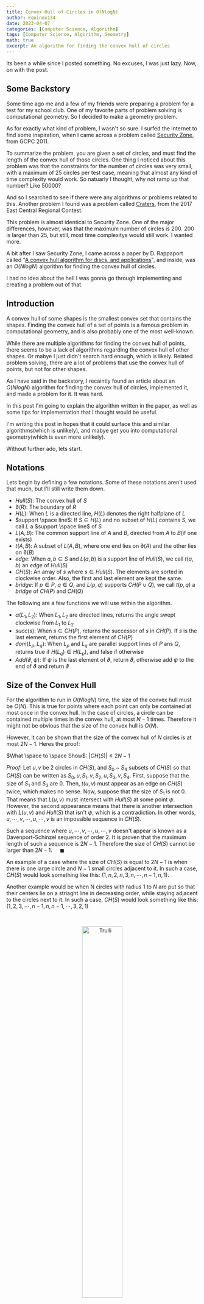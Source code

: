 ```yaml
---
title: Convex Hull of Circles in O(NlogN)
author: Equinox134
date: 2023-04-07
categories: [Computer Science, Algorithm]
tags: [Computer Science, Algorithm, Geometry]
math: true
excerpt: An algorithm for finding the convex hull of circles
---
```


Its been a while since I posted something. No excuses, I was just lazy. Now, on with the post.

## Some Backstory

Some time ago me and a few of my friends were preparing a problem for a test for my school club. One of my favorite parts of problem solving is computational geometry. So I decided to make a geometry problem.

As for exactly what kind of problem, I wasn't so sure. I surfed the internet to find some inspiration, when I came across a problem called [Security Zone][security], from GCPC 2011.

To summarize the problem, you are given a set of circles, and must find the length of the convex hull of those circles. One thing I noticed about this problem was that the constraints for the number of circles was very small, with a maximum of 25 circles per test case, meaning that almost any kind of time complexity would work. So natuarly I thought, why not ramp up that number? Like 50000?

And so I searched to see if there were any algorithms or problems related to this. Another problem I found was a problem called [Craters][craters], from the 2017 East Central Regional Contest.

This problem is almost identical to Security Zone. One of the major differences, however, was that the maximum number of circles is 200. 200 is larger than 25, but still, most time complexitys would still work. I wanted more.

A bit after I saw Security Zone, I came across a paper by D. Rappaport called "[A convex hull algorithm for discs, and applications][rappaport]", and inside, was an $O(NlogN)$ algorithm for finding the convex hull of circles.

I had no idea about the hell I was gonna go through implementing and creating a problem out of that.

## Introduction

A convex hull of some shapes is the smallest convex set that contains the shapes. Finding the convex hull of a set of points is a famous problem in computational geometry, and is also probably one of the most well-known.

While there are multiple algorithms for finding the convex hull of points, there seems to be a lack of algorithms regarding the convex hull of other shapes. Or mabye I just didn't search hard enough, which is likely. Related problem solving, there are a lot of problems that use the convex hull of points, but not for other shapes.

As I have said in the backstory, I recaintly found an article about an $O(NlogN)$ algorithm for finding the convex hull of circles, implemented it, and made a problem for it. It was hard.

In this post I'm going to explain the algorithm written in the paper, as well as some tips for implementation that I thought would be useful.

I'm writing this post in hopes that it could surface this and similar algorithms(which is unlikely), and mabye get you into computational geometry(which is even more unlikely).

Without further ado, lets start.

## Notations

Lets begin by defining a few notations. Some of these notations aren't used that much, but I'll still write them down.

* $Hull(S)$: The convex hull of $S$
* $\partial(R)$: The boundary of $R$
* $H(L)$: When $L$ is a directed line, $H(L)$ denotes the right halfplane of $L$
* $support \space line$: If $S \in H(L)$ and no subset of $H(L)$ contains $S$, we call $L$ a $support \space line$ of $S$
* $L(A,B)$: The common support line of $A$ and $B$, directed from $A$ to $B$(if one exists)
* $t(A,B)$: A subset of $L(A,B)$, where one end lies on $\partial(A)$ and the other lies on $\partial(B)$
* $edge$: When $a,b \in S$ and $L(a,b)$ is a support line of $Hull(S)$, we call $t(a,b)$ an $edge$ of $Hull(S)$
* $CH(S)$: An array of $s$ where $s \in Hull(S)$. The elements are sorted in clockwise order. Also, the first and last element are kept the same.
* $bridge$: If $p \in P$, $q \in Q$, and $L(p,q)$ supports $CH(P \cup Q)$, we call $t(p,q)$ a $bridge$ of $CH(P)$ and $CH(Q)$

The following are a few functions we will use within the algorithm.

* $\alpha(L_1,L_2)$: When $L_1,L_2$ are directed lines, returns the angle swept clockwise from $L_1$ to $L_2$
* $succ(s)$: When $s \in CH(P)$, returns the successor of $s$ in $CH(P)$. If $s$ is the last element, returns the first element of $CH(P)$
* $dom(L_p,L_q$): When $L_p$ and $L_q$ are parallel support lines of $P$ ans $Q$, returns true if $H(L_q) \in H(L_p)$, and false if otherwise
* $Add(\vartheta,\psi)$: If $\psi$ is the last element of $\vartheta$, return $\vartheta$, otherwise add $\psi$ to the end of $\vartheta$ and return $\vartheta$

## Size of the Convex Hull

For the algorithm to run in $O(NlogN)$ time, the size of the convex hull must be $O(N)$. This is true for points where each point can only be contained at most once in the convex hull. In the case of circles, a circle can be contained multiple times in the convex hull, at most $N-1$ times. Therefore it might not be obvious that the size of the convex hull is $O(N)$.

However, it can be shown that the size of the convex hull of $N$ circles is at most $2N-1$. Heres the proof:

$What \space to \space Show$: $\lvert CH(S) \rvert \leq 2N-1$

$Proof$: Let $u,v$ be 2 circles in $CH(S)$, and $S_0$ ~ $S_4$ subsets of $CH(S)$ so that $CH(S)$ can be written as $S_0,u,S_1,v,S_2,u,S_3,v,S_4$. First, suppose that the size of $S_1$ and $S_3$ are 0. Then, $t(u,v)$ must appear as an edge on $CH(S)$ twice, which makes no sense. Now, suppose that the size of $S_1$ is not 0. That means that $L(u,v)$ must intersect with $Hull(S)$ at some point $\psi$. However, the second appearance means that there is another intersection with $L(u,v)$ and $Hull(S)$ that isn't $\psi$, which is a contradiction. In other words, $u,\cdots,v,\cdots,u,\cdots,v$ is an impossible sequence in $CH(S)$.

Such a sequence where $u,\cdots,v,\cdots,u,\cdots,v$ doesn't appear is known as a Davenport-Schinzel sequence of order 2. It is proven that the maximum length of such a sequence is $2N-1$. Therefore the size of $CH(S)$ cannot be larger than $2N-1$. $\quad\blacksquare$

An example of a case where the size of $CH(S)$ is equal to $2N-1$ is when there is one large circle and $N-1$ small circles adjacent to it. In such a case, $CH(S)$ would look something like this: $(1,n,2,n,3,n,\cdots,n-1,n,1)$.

Another example would be when N circles with radius 1 to $N$ are put so that their centers lie on a striaght line in decreasing order, while staying adjacent to the circles next to it. In such a case, $CH(S)$ would look something like this: $(1,2,3,\cdots,n-1,n,n-1,\cdots,3,2,1)$

<br />

<figure>
<center><img src="https://raw.githubusercontent.com/Equinox134/equinox134.github.io/master/assets/img/2023-03-12-Convex-Hull-of-Circles/max%20hull%20example.png" alt="Trulli" style="width:50%"></center>
<figcaption align = "center">The second example</figcaption>
</figure>

<br />

## The Algorithm

Now, lets actually get into the algorithm.

### The Idea

The general idea of the algorithm is to use divide and conquer the hull. When we have a set of circles $S$, we split it into two sets $P$ and $Q$ whose size differ by at most 1. We then recursively find $CH(P)$ and $CH(Q)$. After that, we use a process called $merge$ to merge the two convex hull, finding $CH(S) = CH(P \cup Q)$.

The way we merge two convex hulls is by having two parallel sweep line that each support $CH(P)$ and $CH(Q)$ rotate around each hull. At each iteration, we check whether the current arc is contained in $CH(P \cup Q)$, and add it to the hull.

### The Algorithm

$\mathbf{Hull}$<br />
1\. Split $S$ into two different sets $P$ and $Q$ whose size differ by at most 1.<br />
2\. Recursively find $CH(P)$ and $CH(Q)$.<br />
3\. Use the process/algorithm $merge$ to merge the two hulls, resulting in $CH(S) = CH(P \cup Q)$.

$\mathbf{Merge}$<br />
*Input*: $CH(P)$ and $CH(Q)$  
*Output*: $CH(S) = CH(P \cup Q)$

*Initialization*: <br />
Let $L_p$ and $L_q$ denote support lines of $P$ and $Q$, while being tangent to $p \in P$ and $q \in Q$ such that both are parallel to a line $L^\*$. Set $CH(S)$ empty.

We now use a process called $Advance$ to advance to the next arc in either $CH(P)$ or $CH(Q)$.

**repeat**<br />
$\quad$ **if** $dom(L_p,L_q)$ **then** $Add(CH(S),p)$; $Advance(L^\*,p,q)$;<br />
$\quad$ **else if** $dom(L_q,L_p)$ **then** $Add(CH(S),q)$; $Advance(L^\*,q,p)$;<br />
$\quad$ $L_p \leftarrow$ Line parallel to $L^\*$ and tangent to $P$ at $p$;<br />
$\quad$ $L_q \leftarrow$ Line parallel to $L^\*$ and tangent to $Q$ at $q$;<br />
**until** Every edge in $CH(P)$ and $CH(Q)$ have been visited

$\mathbf{Advance(L^\*,x,y)}$<br />
Here, we test whether $t(x,y)$ and $t(y,x)$ are bridges, then advance on the minimum angle.<br />
Also note that if $L(x,y)$ does not exist, $\alpha(L^\*,L(x,y))$ is undefined.

$a_1 \leftarrow \alpha(L^\*,L(x,y)); \quad a_2 \leftarrow \alpha(L^\*,L(x,succ(x)));$<br />
$a_3 \leftarrow \alpha(L^\*,L(y,succ(y))); \quad a_4 \leftarrow \alpha(L^\*,L(y,x));$<br />
**if** $a_1 = min(a_1,a_2,a_3)$ **then** $Add(CH(S),y); \quad$ // $t(x,y)$ is a bridge<br />
$\quad$ **if** $a_4 = min(a_2,a_3,a_4)$ **then** $Add(CH(S),x); \quad$ // $t(y,x)$ is a bridge too<br />
**if** $a_2 < a_3$ **then** $L^\* \leftarrow L(x,succ(x)); \quad x \leftarrow succ(x);$<br />
**else** $L^\* \leftarrow L(y,succ(y)); \quad y \leftarrow succ(y);$

### Proof of Correctness

Now that we know the algorithm, lets prove why the algorithm above works. Lets start by proving the following:

$What \space to \space Show$: At every iteration of $Merge$, $L_p$ and $L_q$ are parallel, while each support $P$ and $Q$.

$Proof$: We first initialize $L_p$ and $L_q$ to satisfy the condition above. Lets assume that the condition is satisfied at an arbitrary iteration. Then, lets show that the condition is satisfied on the next iteration as well.

It is obvious that $L_p$ and $L_q$ are parallel. Lets think about the consecutive circles of $p$ on $CH(P)$(or $CH(Q)$, it doesn't matter). We can know that if a line lies between $L(pred(p),p)$ and $L(p,succ(p))$, it can become a support line of $P$.

In the process $Advance$, one of $L_p$ and $L_q$ becomes a common support line of two consecutive circles. Lets say that the line that changes is $L_q$. In other words, $L_q$ becomes $L(q,succ(q))$. Since the line changes to the one that has the smaller angle, the angle of $L(q,succ(q))$ is smaller than the angle of $L(p,succ(p))$. Therefore the angle of $L_p$(after advanced) is smaller than $L(p,succ(p))$, which means it still supports $P$. In conclusion, the condition stated above is maintained at every iteration. $\quad \blacksquare$

Next, we prove that the process $Advance$ correctly finds whether $t(p,q)$ and $t(q,p)$ are bridges:

$What \space to \space Show$: Without loss of generality, when $dom(L_p,L_q)$ is true, $t(p,q)$ is a bridge only when $a_1 = min(a_1,a_2,a_3)$, and $t(q,p)$ is a bridge only when $t(p,q)$ is a bridge and $a_4 = min(a_2,a_3,a_4)$.

$Proof$: Lets say that $a_1$ is not the minimum. This means that there is one or two of $L(p,succ(p))$ and $L(q,succ(q))$ that have a smaller angle than $L(p,q)$ relative to $L^\*$. This means that there is a point on $CH(P)$ or $CH(Q)$ that lies on the left of $L(p,q)$, and therefore $t(p,q)$ is not a bridge. In conclusion, $t(p,q)$ can only become a bridge when $a_1$ is the minimum. It can be proven for $t(q,p)$ using the same approach. $\quad \blacksquare$

Finally, we prove that $Merge$ correctly merges the two convex hulls:

$What \space to \space Show$: $Merge$ correctly computes $CH(S) = CH(P \cup Q)$.

$Proof$: Every edge in $CH(S)$ is either an edge on $CH(P)$ or $CH(Q)$, or a bridge connecting the two. Within $Merge$, we check for every edge on $CH(P)$ and $CH(Q)$, therefore checking every edge that can be on $CH(S)$ as well. As for bridges, within $Merge$, we check for every pair of circles $p \in P$ and $q \in Q$ that have parallel support lines. For each pair, there can be two support lines $t(p,q)$ and $t(q,p)$, which we have already proven are correctly found in $Advance$. Therefore, $Merge$ correctly computes $CH(S) = CH(P \cup Q)$. $\quad \blacksquare$

### Time Complexity

The complexity of this algorithm is characterized by the reccurence relation $T(N) = 2T(N/2) + Cost(Merge)$. Since $Merge$ is an $O(N)$ algorithm, the time complexity of the full algorithm is $O(NlogN)$.

That pretty much concludes the explanation on the algorithm that written in the paper. The paper doesn't stop here and explains about problems that can be solved using this algorithm. You can read about it if your curious. For this post, I'm only going to explain this one algorithm.

## Implementation

Now lets move on to the details of actually implementing the algorithm.

### Overview

Once you've fully understood the algorithm explained above, it might not seem that complicated, and you're right. In fact, half of the implementation comes from calculating support lines and stuff, which is mostly math. Of course, given the nature of computational geometry, even the most subtle mistakes can completely mess you up. Especially in this problem, there are so many ways to mess up, which is mostly why it was hard to implement it.

In this section, I'm going to explain details regarding the implementation of the algorithm, including tips that I think might be helpful to anyone trying to implement this.

### Pre-Defined Structures and Notations

Throughout the explanation, I will be using two structures. The first one is a circle struct, which contains the center coordinates, radius, and index of the circle. The second one is a structure representing a support line. There are multiple ways one can implement a support line, but I'm going to make it so that a support line structure contains the circle it supports, and its angle. Here, the angle is defined as the angle swept clockwise from a vector $(1,0)$ to the line.

Below are a few notations I might use while explaining:

* $r_p$: The radius of circle p.
* $x_p, y_p$: the $x$ and $y$ coordinate of the center of circle p.
* $A_x, A_y$: When $A$ is a point, the $x$ and $y$ coordinates of $A$.

Lastly, note that all angles are in radians if not specified to be degrees.

### $dom(L_p,L_q)$ and $L(p,q)$

Lets start by implementing the two functions $dom(L_p,L_q)$ and $L(p,q)$. These two functions require more math than actual programming. Lets start with $dom(L_p,L_q)$.

#### $dom$ Implementaion

For $dom(L_p,L_q)$, we first check whether the two lines given in the input are parallel. We can do this by simply checking if the angles are the same. If not, return false. Now that we know that the two lines are parallel, we need to check if $L_q$ is on the right of $L_q$. How do we know if this is true? Take a look at the image below:

<br />

<figure>
<center><img src="https://raw.githubusercontent.com/Equinox134/equinox134.github.io/master/assets/img/2023-03-12-Convex-Hull-of-Circles/dom1.png" alt="Trulli" style="width:50%"></center>
</figure>

<br />

The image shows an example where $dom(L_p,L_q)$ is true. $Y$ and $Z$ each indicate the tangent point of $L_p$ and $p$, and $L_q$ and $q$. $X$ is a point on $L_p$ that is further in the direction of $L_p$ than $Y$.

One thing we can notice is that $X \rightarrow Y \rightarrow Z$ turns in counter clock-wise order. We can use this property to check whether $L_q$ is on the right side of $L_p$. In order to do this, lets start by finding the coordinates of $Y$ and $Z$.

Lets call the angle of $L_p$ and $L_q$ $\theta$. We can use this angle to find the coordinates of $Y$ and $Z$:

$$ Y = (x_p + r_p\sin\theta, y_p + r_p\cos\theta), \space Z = (x_q + r_q\sin\theta, y_q + r_q\cos\theta)$$

The exact coordinate of $X$ isn't important. It just hast to be further in the direction of $L_p$. The way I calculated the coordinate of $X$ is by moving $Y$ by $\cos\theta$ in the $x$ axis, and $-\sin\theta$ in the $y$ axis. In other words:

$$ X = (Y_x + \cos\theta, Y_y - \sin\theta) $$

I used this method because it reuses $\sin\theta$ and $\cos\theta$ rather than calculating a new value using a trig function, which can be pretty expensive in programming.

Now that we have the coordinates of the three points, we can use a CCW function(or cross product, if you prefer) to check whether they are in counter-clockwise order. And with that, the $dom$ function is finished. Lets move on to $L(p,q)$.

#### $L(p,q)$ Implementation

The function $L(p,q)$ must return the angle of the common support line of the circles $p$ and $q$. Before we do, however, there are two cases we must consider.

The first case is when the two circles are the same. In this case, any angle can become the angle of the common support line. I just returned an arbitrary large number in this case to indicate the fact that the inputed circles are the same.

The second case is when the two circles don't have a common support line. This can only happen when one circle is contained within another circle. Thankfully, this is easy to detect. We just check if the distance between the two centers is smaller than the difference between the two radii. If this happens to be true, I just returned an arbitrary small number, opposite to the first case, to indicate that it is the second case.

Now that the two corner cases have been taken care of, lets actually find the angle. This can be done by using some simple trigonometry. Take a look at the image below:

<br />

<figure>
<center><img src="https://raw.githubusercontent.com/Equinox134/equinox134.github.io/master/assets/img/2023-03-12-Convex-Hull-of-Circles/L1.png" alt="Trulli" style="width:50%"></center>
</figure>

<br />

In the image, $C$ and $D$ represents the tangent points of $p$ and $q$. Our goal is to find $\angle OBH$, the one where the angle is larger than 180 degrees.

By looking at the image, it is easy to tell that the desired angle is equal to $\frac{\pi}{2} - \alpha + \beta$. So all we have to do is find $\alpha$ and $\beta$, which is really simple.

To find $\alpha$, we use cosines. More specifically, we can tell from the image that

$$ \cos\alpha = \frac{\overline{AH}}{\overline{AB}} = \frac{|r_p - r_q|}{\overline{AB}} $$

and therefore

$$ \alpha = \arccos{\frac{|r_p - r_q|}{\overline{AB}}} $$

Next, to find $\beta$ we use tangents. Using the inverse tangent function will give us the angle between $\overline{AB}$ and the $x$ axis swept counter-clockwise. Since $\beta$ is the angle swept clockwise, we simply need to multiply the result of the inverse tangent with -1. In other words:

$$ \beta = -\arctan{\frac{B_y - A_y}{B_x - A_x}} $$

The result of $\arctan$ can differ based on the sign of the numerator and the denominator. I avoided this issue by using a C++ function called $atan2$.

As the final result, we just have to return $\frac{\pi}{2} - \alpha + \beta$ and were done implementing $L(p,q)$. Some of you might be curious as to whether this works in all different arrangements of circles, and the short answer is yes. As for why it works, I'll leave that for you to figure out.

### Minor Details and Functions

With $dom$ and $L(p,q)$ out of the way, the majority of the hard work is done, and only the simple steps remain. Lets start with the remaining two functions, $\alpha$ and $Add$.

For $\alpha(L_p,L_q)$, all we have to do is subtract the angle of $L_q$ with $L_p$ and return the value. $Add(\vartheta,\psi)$ is pretty self explanatory. Just check the last element of $\vartheta$, add $\psi$ depending on what it is, and return $\vartheta$.

Next, there are a few details you might want to consider when implementing. The first, if your using C++ like me, then since we're dealing with real numbers, or doubles, we have to becareful when comparing numbers, as C++ doubles aren't super precise. The next is that it is a good idea to make sure that every angle calculated is modified to fit in the range of $[0,2\pi)$(or $[-\pi,\pi)$ if you prefer) to stop the values from spiraling out of control. Doing so also makes it easier to think about the angles.

Another detail is that, again, if your using C++ to implement it like me, becareful when using vectors. Functions like clear() in vectors run in $O(N)$ time, which can cause your code to become very slow. Also, when making a function, it is a good idea not to pass in vectors as a parameter, as this also makes your code very slow(trust me, I learned this the hard way). You can avoid this by making the vectors as a global variable, or using the reference as a parameter(by adding \&).

Last but not least, there could be multiple appearances of the same circle within a given input. Identical circles are a pain to consider, so it is a good idea to start off by sorting, then removing all duplicate circles. There is function in C++ that does this for you in $O(NlogN)$ time.

### Hull, Merge and Advance

Now, lets start implementing the main part of the algorithm.

#### Hull and Merge

It is possible to implement a $Hull$ function and $Merge$ function seperatly. However, I just made one function that does both, as I thought it would be more fast, and also simpler. Basically, the $Merge$ function is given two parameters $s$ and $e$. This indicates that the set $S$ contains the circles $s \sim e$ in the input.

For the divide and conquer part, we simply call $Merge$ twice. When $m = \frac{s+e}{2}$, we can set $CH(P) = Merge(s,m)$ and $CH(Q) = Merge(m+1,e)$, then move on to merge the two, and return the result. This way, we can implement $Hull$ and $Merge$ in one function, which in my experience is faster as it has a smaller constant factor.

For the rest of $Merge$, you just have to implement it exactly as it is explained above. You might be wondering what to do if $L_p$ and $L_q$ are identical. The short answer is that you don't have to worry about it. This is because even in such a case, $Advance$ is able to correctly check for bridges without issues.

Also, when intializing $L_p$, $L_q$, and $L^\*$, you need to find two circles $p \in P$ and $q \in Q$ that are guaranteed to be on the convex hull. These sort of circles would be the circle who contains the highest point, or most left point, etc. I implemented it using the highest point. If $p$ and $q$ are the circles with the highest points, the that means all other circles are below it, meaning I can just initialize the angle of $L^\*$ to 0, and direct $L_p$ and $L_q$ to the right. Similar methods can be used if you something like the leftmost point.

There is one tip I have when implementing $Merge$. In $Merge$, you have to repeat the loop until the convex hull $CH(S)$ is finished. The original way of doing this is by simply looping until every arc in $CH(P)$ and $CH(Q)$ have been visited. 

The way I did this part is a little different. During each iteration, we add at least one circle to the hull(there are times when none is added, but thats in cases where theres like one circle, so it's not that much of a concern), and we have proven before hand that that the size of $CH(S)$ is smaller or equal to $2N-1$. Therefore, we can just loop around $2N$ times(or a little more for safety), and it is guaranteed that the convex hull is finished. This is a lot easier to implement.

However, if we repeat for $2N$ times, there is a chance that the algorithm added the circles in the convex hull multiple times. In other words, if $CH(S) = (s_0,s_1,s_2,\cdots,s_h)$, if we repeat more than necessary the result could be something like this: $CH(S) = (s_0,s_1,s_2,\cdots,s_0,s_1,s_2,\cdots)$. Then, we need to find how much of this is the actual convex hull.

Recall when proving the size of $CH(S)$ that $u,\cdots,v,\cdots,u,\cdots,v$ is a forbidden sequence. Therefore, if such a sequence is found, it means that is where the sequence repeats, and we have found the end of the convex hull. In other words, we just have to loop through the elements of $CH(S)$ until we find some $k$ such that $s_0 = s_k$ and $s_1 = s_{k+1}$, then $k$ is the size of $CH(S)$.

A faster way would be to check if $s_0 = s_k$ and $s_1 = s_{k+1}$ is true every time we add a new element to $CH(S)$. That way, we won't have to repeat an unecessary amount, and at the same time don't have to waste another $O(N)$ time to find $CH(S)$. 

The explanation was kind of long, but I personally found that method to be easier to implement then making sure we've visited every edge of $CH(P)$ and $CH(Q)$.

And that's about it for $Hull$ and $Merge$.

#### Advance

The $Advance$ function is pretty simple with not much to implement. However, there are a few things you should consider when implementing.

The first one is what to set $a_1 \sim a_4$ to if $L(x,y)$ is not defined? Recall when implementing $L(p,q)$ that if $p$ and $q$ are the same, we return something large, and if a commmon support line doesn't exist, we return somthing small. Now remember in the proof of the algorithm that the reason we check for the minimum is to check whether there is a point above $L(x,y)$ or $L(y,x)$.

The only time $x$ and $y$ can be the same is when either $CH(P)$ or $CH(Q)$ has a size of one(because we removed identical circles in the beginning). In such a case, there can't be a point above $L(x,t)$, and therefore we just set $a_i$ to some large number so that $a_1$ and $a_4$ are guaranteed to be smaller.

A similar approach to when $L(x,y)$ is undefined can be used to determine that it's a good idea to just set $a_i$ to some large number.

The second one is when checking for minimums. In the algorithm explanation above, I have written $a_1 = min(a_1,a_2,a_3)$. It is easy to get this wrong and think $a_1 \leq a_2$ and $a_1 \leq a_3$. However, if either one of $a_2, a_3$ are equal to $a_1$, this means that there is a point on $L(x,y)$ that is on $CH(P)$ or $CH(Q)$, just like it has been explained in the proof. Therefore you must check that $a_1$ is stictly less than $a_2$ and $a_3$. Same goes for $a_4$.

And last but not least, it is good idea to just say that $t(y,x)$ is not a bridge if $a_4$ is 0. Based on experience, there are cases where when $a_4$ is 0, something breaks. So we ignore the second if statement checking for minimum if $a_4$ is 0. We will come back to this bridge eventually while looping, so it shouldn't cause problems.

And that's about it for $Advance$.

### Some Extra Stuff

With $Advance$ done, that is the entire algorithm explained. As an extra, you might want to find the length of the convex hull. I'm not going to go in-depth about that as it's not really about finding the convex hull. But I will give a rough overview.

Basically, the found convex hull is oredered clock wise, with the first element being the circle that contains the highest point. There are two parts of the convex hull. Common tangent lines of two consecutive circles, and the length of arcs of circles. The first can calculated easily using the radii of the circles and the coordinats of the centers.

For the second part, you can keep track of the current angle you are at, then calculate the angle at which the common tangent line meets at the next circle. Then you can use that angle to find how much of the arc of the current circle should be added using the formula $r\theta$. It is quite simple to implement this, and I recommend trying it.

## Conclusion

In this post, I have explained about an algorithm that finds the covex hulls of circle in $O(NlogN)$ time. The algorithm itself isn't that complicated, however implementation can be bit of a nightmare if you're not careful enough. I doubt alot of people will want to try to implement it, but I do wish some will try, as it is actually quite fun, and the code is not that long(my C++ code is about 270 lines). Of course, if you're not careful, it can become very long(my friends C++ code is almost 1000 lines long). While it was hard, it was also very enjoyable for me to prepare such a problem, and I might do something similar again in the future. Mabye.

Oh, and if you actually did implement this and want to test it, heres a link to the problem I made: [The Problem][circlehull]

It is in korean, but basically you're given the number of circles $n$, then the $x$ and $y$ coordinates of the center, then the radius of the circle during the next $n$ lines, and must find the length of the convex hull of those circles. So the same problem.

And with that, thank you for reading.

## Reference

D. Rappaport, "A convex hull algorithm for discs, and applications", [link][rappaport]<br />
GCPC 2011, Security Zone, [link][security]<br />
2017 East Central Regional Contest, Craters, [link][craters]


[security]: https://www.acmicpc.net/problem/3970
[craters]: https://www.acmicpc.net/problem/15086
[rappaport]: https://www.sciencedirect.com/science/article/pii/092577219290015K
[circlehull]: https://www.google.com/

[maxhullexample]: https://raw.githubusercontent.com/Equinox134/equinox134.github.io/master/assets/img/2023-03-12-Convex-Hull-of-Circles/max%20hull%20example.png
[dom1]: https://raw.githubusercontent.com/Equinox134/equinox134.github.io/master/assets/img/2023-03-12-Convex-Hull-of-Circles/dom1.png
[L1]: https://raw.githubusercontent.com/Equinox134/equinox134.github.io/master/assets/img/2023-03-12-Convex-Hull-of-Circles/L1.png
